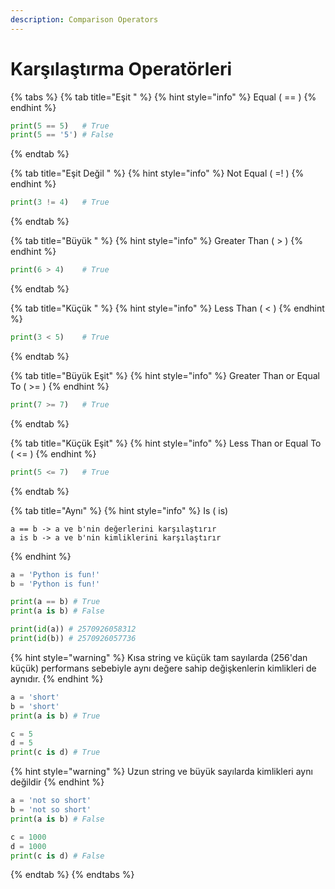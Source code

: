 ```yaml
---
description: Comparison Operators
---
```


# Karşılaştırma Operatörleri

{% tabs %}
{% tab title="Eşit " %}
{% hint style="info" %}
Equal ( == )
{% endhint %}

```python
print(5 == 5)   # True
print(5 == '5') # False
```
{% endtab %}

{% tab title="Eşit Değil " %}
{% hint style="info" %}
&#x20;Not Equal ( =! )
{% endhint %}

```python
print(3 != 4)   # True
```
{% endtab %}

{% tab title="Büyük " %}
{% hint style="info" %}
Greater Than ( > )
{% endhint %}

```python
print(6 > 4)    # True
```
{% endtab %}

{% tab title="Küçük " %}
{% hint style="info" %}
Less Than ( < )
{% endhint %}

```python
print(3 < 5)    # True
```
{% endtab %}

{% tab title="Büyük Eşit" %}
{% hint style="info" %}
Greater Than or Equal To ( >= )
{% endhint %}

```python
print(7 >= 7)   # True
```
{% endtab %}

{% tab title="Küçük Eşit" %}
{% hint style="info" %}
Less Than or Equal To ( <= )
{% endhint %}

```python
print(5 <= 7)   # True
```
{% endtab %}

{% tab title="Aynı" %}
{% hint style="info" %}
Is ( is)

```
a == b -> a ve b'nin değerlerini karşılaştırır
a is b -> a ve b'nin kimliklerini karşılaştırır
```
{% endhint %}

```python
a = 'Python is fun!'
b = 'Python is fun!'

print(a == b) # True
print(a is b) # False

print(id(a)) # 2570926058312
print(id(b)) # 2570926057736
```

{% hint style="warning" %}
Kısa string ve küçük tam sayılarda (256'dan küçük) performans sebebiyle aynı değere sahip değişkenlerin kimlikleri de aynıdır.
{% endhint %}

```python
a = 'short'
b = 'short'
print(a is b) # True

c = 5
d = 5
print(c is d) # True
```

{% hint style="warning" %}
Uzun string ve büyük sayılarda kimlikleri aynı değildir
{% endhint %}

```python
a = 'not so short'
b = 'not so short'
print(a is b) # False

c = 1000
d = 1000
print(c is d) # False
```
{% endtab %}
{% endtabs %}

